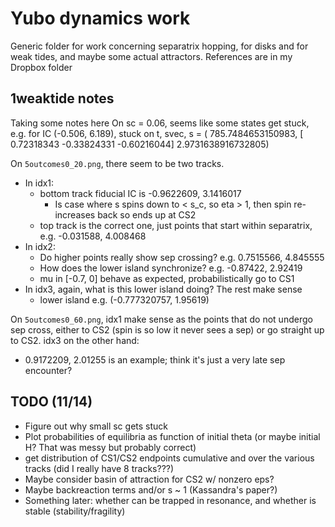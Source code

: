 # Yubo dynamics work

Generic folder for work concerning separatrix hopping, for disks and for weak
tides, and maybe some actual attractors. References are in my Dropbox folder

## 1weaktide notes

Taking some notes here
On sc = 0.06, seems like some states get stuck, e.g. for IC (-0.506, 6.189),
    stuck on t, svec, s = (
    785.7484653150983,
    [ 0.72318343 -0.33824331 -0.60216044]
    2.9731638916732805)

On `5outcomes0_20.png`, there seem to be two tracks.
  - In idx1:
    - bottom track fiducial IC is -0.9622609, 3.1416017
        - Is case where s spins down to < s_c, so eta > 1, then spin
          re-increases back so ends up at CS2
    - top track is the correct one, just points that start within separatrix,
      e.g. -0.031588, 4.008468
  - In idx2:
    - Do higher points really show sep crossing? e.g. 0.7515566, 4.845555
    - How does the lower island synchronize? e.g. -0.87422, 2.92419
    - mu in [-0.7, 0] behave as expected, probabilistically go to CS1
  - In idx3, again, what is this lower island doing? The rest make sense
    - lower island e.g. (-0.777320757, 1.95619)

On `5outcomes0_60.png`, idx1 make sense as the points that do not undergo sep
cross, either to CS2 (spin is so low it never sees a sep) or go straight up to
CS2. idx3 on the other hand:
  - 0.9172209, 2.01255 is an example; think it's just a very late sep encounter?


## TODO (11/14)
- Figure out why small sc gets stuck
- Plot probabilities of equilibria as function of initial theta (or maybe
  initial H? That was messy but probably correct)
- get distribution of CS1/CS2 endpoints cumulative and over the various tracks
  (did I really have 8 tracks???)
- Maybe consider basin of attraction for CS2 w/ nonzero eps?
- Maybe backreaction terms and/or s ~ 1 (Kassandra's paper?)
- Something later: whether can be trapped in resonance, and whether is stable
  (stability/fragility)
